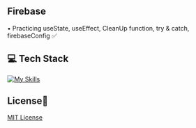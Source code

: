 ## Firebase
• Practicing useState, useEffect, CleanUp function, try & catch, firebaseConfig ✅

## 💻 Tech Stack
[![My Skills](https://skillicons.dev/icons?i=html,css,javascript,react,firebase)](https://skillicons.dev)

## License🔐
[MIT License](LICENSE)